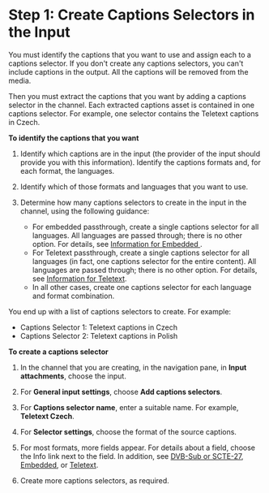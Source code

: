 # Step 1: Create Captions Selectors in the Input<a name="identify-captions-in-the-input"></a>

You must identify the captions that you want to use and assign each to a captions selector\. If you don't create any captions selectors, you can't include captions in the output\. All the captions will be removed from the media\.

Then you must extract the captions that you want by adding a captions selector in the channel\. Each extracted captions asset is contained in one captions selector\. For example, one selector contains the Teletext captions in Czech\.

**To identify the captions that you want**

1. Identify which captions are in the input \(the provider of the input should provide you with this information\)\. Identify the captions formats and, for each format, the languages\. 

1. Identify which of those formats and languages that you want to use\.

1. Determine how many captions selectors to create in the input in the channel, using the following guidance: 
   + For embedded passthrough, create a single captions selector for all languages\. All languages are passed through; there is no other option\. For details, see [Information for Embedded ](embedded.md)\.
   + For Teletext passthrough, create a single captions selector for all languages \(in fact, one captions selector for the entire content\)\. All languages are passed through; there is no other option\. For details, see [Information for Teletext](teletext.md)\.
   + In all other cases, create one captions selector for each language and format combination\.

You end up with a list of captions selectors to create\. For example:
+ Captions Selector 1: Teletext captions in Czech
+ Captions Selector 2: Teletext captions in Polish

**To create a captions selector**

1. In the channel that you are creating, in the navigation pane, in **Input attachments**, choose the input\. 

1. For **General input settings**, choose **Add captions selectors**\.

1. For **Captions selector name**, enter a suitable name\. For example, **Teletext Czech**\. 

1. For **Selector settings**, choose the format of the source captions\. 

1. For most formats, more fields appear\. For details about a field, choose the Info link next to the field\. In addition, see [DVB\-Sub or SCTE\-27](dvb-sub-or-scte27.md), [Embedded](embedded.md), or [Teletext](teletext.md)\.

1. Create more captions selectors, as required\. 